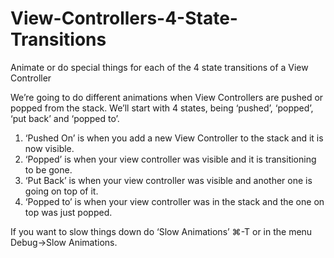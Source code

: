 # View-Controllers-4-State-Transitions
Animate or do special things for each of the 4 state transitions of a View Controller


We’re going to do different animations when View Controllers are pushed or popped from the stack. We’ll start with 4 states, being ‘pushed’, ‘popped’, ‘put back’ and ‘popped to’.

1. ‘Pushed On’ is when you add a new View Controller to the stack and it is now visible.
2. ‘Popped’ is when your view controller was visible and it is transitioning to be gone.
3. ‘Put Back’ is when your view controller was visible and another one is going on top of it.
4. ‘Popped to’ is when your view controller was in the stack and the one on top was just popped.

If you want to slow things down do ‘Slow Animations’  ⌘-T or in the menu Debug->Slow Animations.
